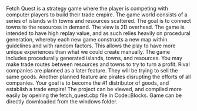 Fetch Quest is a strategy game where the player is competing with computer players to build their trade empire. The game world consists of a series of islands with towns and resources scattered. The goal is to connect towns to the resources in demand. The view is 2D overhead.
	The game is intended to have high replay value, and as such relies heavily on procedural generation, whereby each new game constructs a new map within guidelines and with random factors. This allows the play to have more unique experiences than what we could create manually.
	The game includes procedurally generated islands, towns, and resources. You may make trade routes between resources and towns to try to turn a profit. Rival companies are planned as a later feature. They will be trying to sell the same goods. Another planned feature are pirates disrupting the efforts of all companies. Your goal is to become the #1 distributor of goods, and establish a trade empire!
	The project can be viewed, and compiled more easily by opening the fetch_quest.cbp file in Code::Blocks. Game can be directly downloaded from the windows folder.
